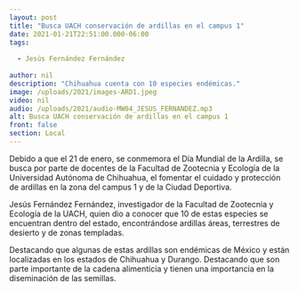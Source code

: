 ```yaml
---
layout: post
title: "Busca UACH conservación de ardillas en el campus 1"
date: 2021-01-21T22:51:00.000-06:00
tags:
  
  - Jesús Fernández Fernández
  
author: nil
description: "Chihuahua cuenta con 10 especies endémicas."
image: /uploads/2021/images-ARD1.jpeg
video: nil
audio: /uploads/2021/audio-MW04_JESUS_FERNANDEZ.mp3
alt: Busca UACH conservación de ardillas en el campus 1
front: false
section: Local
---
```


Debido a que el 21 de enero, se conmemora el Día Mundial de la Ardilla, se busca por parte de docentes de la Facultad de Zootecnia y Ecología de la Universidad Autónoma de Chihuahua, el fomentar el cuidado y protección de ardillas en la zona del campus 1 y de la Ciudad Deportiva.

Jesús Fernández Fernández, investigador de la Facultad de Zootecnia y Ecología de la UACH, quien dio a conocer que 10 de estas especies se encuentran dentro del estado, encontrándose ardillas áreas, terrestres de desierto y de zonas templadas. 

Destacando que algunas de estas ardillas son endémicas de México y están localizadas en los estados de Chihuahua y Durango. Destacando que son parte importante de la cadena alimenticia y tienen una importancia en la diseminación de las semillas.
